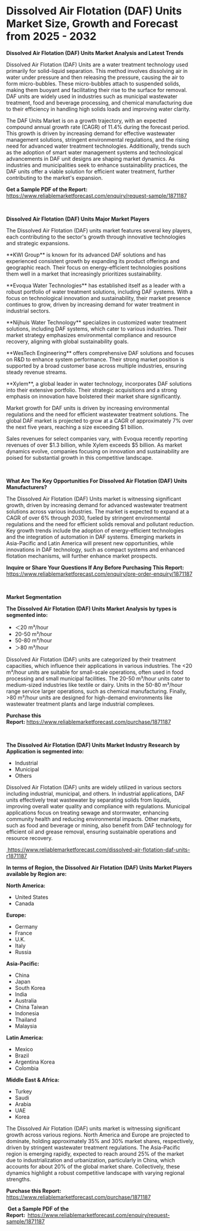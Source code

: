 <p><h1>Dissolved Air Flotation (DAF) Units Market Size, Growth and Forecast from 2025 - 2032</h1></p><p><strong>Dissolved Air Flotation (DAF) Units Market Analysis and Latest Trends</strong></p>
<p><p>Dissolved Air Flotation (DAF) Units are a water treatment technology used primarily for solid-liquid separation. This method involves dissolving air in water under pressure and then releasing the pressure, causing the air to form micro-bubbles. These micro-bubbles attach to suspended solids, making them buoyant and facilitating their rise to the surface for removal. DAF units are widely used in industries such as municipal wastewater treatment, food and beverage processing, and chemical manufacturing due to their efficiency in handling high solids loads and improving water clarity.</p><p>The DAF Units Market is on a growth trajectory, with an expected compound annual growth rate (CAGR) of 11.4% during the forecast period. This growth is driven by increasing demand for effective wastewater management solutions, stringent environmental regulations, and the rising need for advanced water treatment technologies. Additionally, trends such as the adoption of smart water management systems and technological advancements in DAF unit designs are shaping market dynamics. As industries and municipalities seek to enhance sustainability practices, the DAF units offer a viable solution for efficient water treatment, further contributing to the market's expansion.</p></p>
<p><strong>Get a Sample PDF of the Report:&nbsp;</strong> <a href="https://www.reliablemarketforecast.com/enquiry/request-sample/1871187?utm_campaign=1110&utm_medium=2&utm_source=Github&utm_content=ia&utm_term=12042025&utm_id=dissolved-air-flotation-daf-units">https://www.reliablemarketforecast.com/enquiry/request-sample/1871187</a></p>
<p>&nbsp;</p>
<p><strong>Dissolved Air Flotation (DAF) Units Major Market Players</strong></p>
<p><p>The Dissolved Air Flotation (DAF) units market features several key players, each contributing to the sector's growth through innovative technologies and strategic expansions. </p><p>**KWI Group** is known for its advanced DAF solutions and has experienced consistent growth by expanding its product offerings and geographic reach. Their focus on energy-efficient technologies positions them well in a market that increasingly prioritizes sustainability.</p><p>**Evoqua Water Technologies** has established itself as a leader with a robust portfolio of water treatment solutions, including DAF systems. With a focus on technological innovation and sustainability, their market presence continues to grow, driven by increasing demand for water treatment in industrial sectors.</p><p>**Nijhuis Water Technology** specializes in customized water treatment solutions, including DAF systems, which cater to various industries. Their market strategy emphasizes environmental compliance and resource recovery, aligning with global sustainability goals.</p><p>**WesTech Engineering** offers comprehensive DAF solutions and focuses on R&D to enhance system performance. Their strong market position is supported by a broad customer base across multiple industries, ensuring steady revenue streams.</p><p>**Xylem**, a global leader in water technology, incorporates DAF solutions into their extensive portfolio. Their strategic acquisitions and a strong emphasis on innovation have bolstered their market share significantly.</p><p>Market growth for DAF units is driven by increasing environmental regulations and the need for efficient wastewater treatment solutions. The global DAF market is projected to grow at a CAGR of approximately 7% over the next five years, reaching a size exceeding $1 billion.</p><p>Sales revenues for select companies vary, with Evoqua recently reporting revenues of over $1.3 billion, while Xylem exceeds $5 billion. As market dynamics evolve, companies focusing on innovation and sustainability are poised for substantial growth in this competitive landscape.</p></p>
<p>&nbsp;</p>
<p><strong>What Are The Key Opportunities For Dissolved Air Flotation (DAF) Units Manufacturers?</strong></p>
<p><p>The Dissolved Air Flotation (DAF) Units market is witnessing significant growth, driven by increasing demand for advanced wastewater treatment solutions across various industries. The market is expected to expand at a CAGR of over 6% through 2030, fueled by stringent environmental regulations and the need for efficient solids removal and pollutant reduction. Key growth trends include the adoption of energy-efficient technologies and the integration of automation in DAF systems. Emerging markets in Asia-Pacific and Latin America will present new opportunities, while innovations in DAF technology, such as compact systems and enhanced flotation mechanisms, will further enhance market prospects.</p></p>
<p><strong>Inquire or Share Your Questions If Any Before Purchasing This Report:</strong> <a href="https://www.reliablemarketforecast.com/enquiry/pre-order-enquiry/1871187?utm_campaign=1110&utm_medium=2&utm_source=Github&utm_content=ia&utm_term=12042025&utm_id=dissolved-air-flotation-daf-units">https://www.reliablemarketforecast.com/enquiry/pre-order-enquiry/1871187</a></p>
<p>&nbsp;</p>
<p><strong>Market Segmentation</strong></p>
<p><strong>The Dissolved Air Flotation (DAF) Units Market Analysis by types is segmented into:</strong></p>
<p><ul><li>＜20 m³/hour</li><li>20-50 m³/hour</li><li>50-80 m³/hour</li><li>＞80 m³/hour</li></ul></p>
<p><p>Dissolved Air Flotation (DAF) units are categorized by their treatment capacities, which influence their applications in various industries. The <20 m³/hour units are suitable for small-scale operations, often used in food processing and small municipal facilities. The 20-50 m³/hour units cater to medium-sized industries like textile or dairy. Units in the 50-80 m³/hour range service larger operations, such as chemical manufacturing. Finally, >80 m³/hour units are designed for high-demand environments like wastewater treatment plants and large industrial complexes.</p></p>
<p><strong>Purchase this Report:&nbsp;</strong><a href="https://www.reliablemarketforecast.com/purchase/1871187?utm_campaign=1110&utm_medium=2&utm_source=Github&utm_content=ia&utm_term=12042025&utm_id=dissolved-air-flotation-daf-units">https://www.reliablemarketforecast.com/purchase/1871187</a></p>
<p>&nbsp;</p>
<p><strong>The Dissolved Air Flotation (DAF) Units Market Industry Research by Application is segmented into:</strong></p>
<p><ul><li>Industrial</li><li>Municipal</li><li>Others</li></ul></p>
<p><p>Dissolved Air Flotation (DAF) units are widely utilized in various sectors including industrial, municipal, and others. In industrial applications, DAF units effectively treat wastewater by separating solids from liquids, improving overall water quality and compliance with regulations. Municipal applications focus on treating sewage and stormwater, enhancing community health and reducing environmental impacts. Other markets, such as food and beverage or mining, also benefit from DAF technology for efficient oil and grease removal, ensuring sustainable operations and resource recovery.</p></p>
<p><a href="https://www.reliablemarketforecast.com/dissolved-air-flotation-daf-units-r1871187?utm_campaign=1110&utm_medium=2&utm_source=Github&utm_content=ia&utm_term=12042025&utm_id=dissolved-air-flotation-daf-units">&nbsp;https://www.reliablemarketforecast.com/dissolved-air-flotation-daf-units-r1871187</a></p>
<p><strong>In terms of Region, the Dissolved Air Flotation (DAF) Units Market Players available by Region are:</strong></p>
<p>
    <p> <strong> North America: </strong>
        <ul>
            <li>United States</li>
            <li>Canada</li>
        </ul>
        </p> 
    <p> <strong> Europe: </strong>
        <ul>
            <li>Germany</li>
            <li>France</li>
            <li>U.K.</li>
            <li>Italy</li>
            <li>Russia</li>
        </ul>
        </p> 
    <p> <strong> Asia-Pacific: </strong>
        <ul>
            <li>China</li>
            <li>Japan</li>
            <li>South Korea</li>
            <li>India</li>
            <li>Australia</li>
            <li>China Taiwan</li>
            <li>Indonesia</li>
            <li>Thailand</li>
            <li>Malaysia</li>
        </ul>
        </p> 
    <p> <strong> Latin America: </strong>
        <ul>
            <li>Mexico</li>
            <li>Brazil</li>
            <li>Argentina Korea</li>
            <li>Colombia</li>
        </ul>
        </p> 
    <p> <strong> Middle East & Africa: </strong>
        <ul>
            <li>Turkey</li>
            <li>Saudi</li>
            <li>Arabia</li>
            <li>UAE</li>
            <li>Korea</li>
        </ul>
    </p>
    </p>
<p><p>The Dissolved Air Flotation (DAF) units market is witnessing significant growth across various regions. North America and Europe are projected to dominate, holding approximately 35% and 30% market shares, respectively, driven by stringent wastewater treatment regulations. The Asia-Pacific region is emerging rapidly, expected to reach around 25% of the market due to industrialization and urbanization, particularly in China, which accounts for about 20% of the global market share. Collectively, these dynamics highlight a robust competitive landscape with varying regional strengths.</p></p>
<p><strong>Purchase this Report: </strong><a href="https://www.reliablemarketforecast.com/purchase/1871187?utm_campaign=1110&utm_medium=2&utm_source=Github&utm_content=ia&utm_term=12042025&utm_id=dissolved-air-flotation-daf-units">https://www.reliablemarketforecast.com/purchase/1871187</a></p>
<p>&nbsp;<strong>Get a Sample PDF of the Report:&nbsp;&nbsp;</strong><a href="https://www.reliablemarketforecast.com/enquiry/request-sample/1871187?utm_campaign=1110&utm_medium=2&utm_source=Github&utm_content=ia&utm_term=12042025&utm_id=dissolved-air-flotation-daf-units">https://www.reliablemarketforecast.com/enquiry/request-sample/1871187</a></p>
<p><strong></strong></p>
<p><p></p><p></p><p></p></p>
